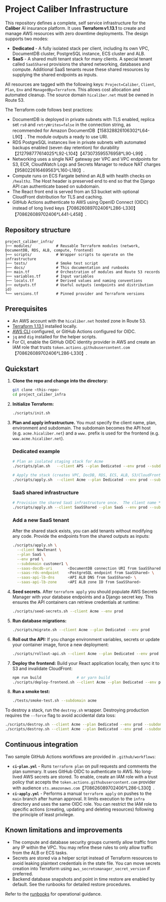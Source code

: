 # Project Caliber Infrastructure

This repository defines a complete, self service infrastructure for the **Caliber** AI insurance platform.  It uses **Terraform v1.13.1** to create and manage AWS resources with zero downtime deployments.  The design supports two modes:

* **Dedicated** - A fully isolated stack per client, including its own VPC, DocumentDB cluster, PostgreSQL instance, ECS cluster and ALB.
* **SaaS** - A shared multi tenant stack for many clients.  A special tenant called `SaaSShared` provisions the shared networking, databases and compute.  Additional SaaS tenants reuse these shared resources by supplying the shared endpoints as inputs.

All resources are tagged with the following keys: `Project=Caliber`, `Client`, `Plan`, `Env` and `ManagedBy=Terraform`.  This allows cost allocation and automated cleanup.  The source domain `hicaliber.net` must be owned in Route 53.

The Terraform code follows best practices:

* DocumentDB is deployed in private subnets with TLS enabled, replica set `rs0` and `retryWrites=false` in the connection string, as recommended for Amazon DocumentDB【158328826106302†L64-L90】.  The module outputs a ready to use URI.
* RDS PostgreSQL instances live in private subnets with automated backups enabled (seven day retention) for durability【212798777614025†L92-L104】【473073595576958†L90-L99】.
* Networking uses a single NAT gateway per VPC and VPC endpoints for S3, ECR, CloudWatch Logs and Secrets Manager to reduce NAT charges【958022616469563†L160-L180】.
* Compute runs on ECS Fargate behind an ALB with health checks on `/healthz`.  The Host header is preserved end to end so that the Django API can authenticate based on subdomain.
* The React front end is served from an S3 bucket with optional CloudFront distribution for TLS and caching.
* GitHub Actions authenticate to AWS using OpenID Connect (OIDC) instead of long lived keys【708626089702406†L286-L330】【708626089702406†L441-L458】.

## Repository structure

```
project_caliber_infra/
├── modules/           # Reusable Terraform modules (network, DocumentDB, RDS, ALB, compute, frontend)
├── scripts/           # Wrapper scripts to operate on the infrastructure
├── tests/             # Smoke test script
├── docs/              # This documentation and runbooks
├── main.tf            # Orchestration of modules and Route 53 records
├── variables.tf       # Input variables
├── locals.tf          # Derived values and naming conventions
├── outputs.tf         # Useful outputs (endpoints and distribution id)
└── versions.tf        # Pinned provider and Terraform versions
```

## Prerequisites

* An AWS account with the `hicaliber.net` hosted zone in Route 53.
* [Terraform 1.13.1](https://terraform.io/) installed locally.
* [AWS CLI](https://aws.amazon.com/cli/) configured, or GitHub Actions configured for OIDC.
* `jq` and `dig` installed for the helper scripts.
* For CI, enable the GitHub OIDC identity provider in AWS and create an IAM role that trusts `token.actions.githubusercontent.com`【708626089702406†L286-L330】.

## Quickstart

1. **Clone the repo and change into the directory:**

   ```sh
   git clone <this-repo>
   cd project_caliber_infra
   ```

2. **Initialize Terraform:**

   ```sh
   ./scripts/init.sh
   ```

3. **Plan and apply infrastructure.**  You must specify the client name, plan, environment and subdomain.  The subdomain becomes the API host (e.g. `acme.hicaliber.net`) and a `www.` prefix is used for the frontend (e.g. `www.acme.hicaliber.net`).

   ### Dedicated example

   ```sh
   # Plan an isolated staging stack for Acme
   ./scripts/plan.sh   --client APS --plan Dedicated --env prod --subdomain aps

   # Apply the stack (creates VPC, DocDB, RDS, ECS, ALB, S3/CloudFront and DNS)
   ./scripts/apply.sh  --client Acme --plan Dedicated --env prod --subdomain acme
   ```

   ### SaaS shared infrastructure

   ```sh
   # Provision the shared SaaS infrastructure once.  The client name **must** be SaaSShared.
   ./scripts/apply.sh --client SaaSShared --plan SaaS --env prod --subdomain saas-api
   ```

   ### Add a new SaaS tenant

   After the shared stack exists, you can add tenants without modifying any code.  Provide the endpoints from the shared outputs as inputs:

   ```sh
   ./scripts/apply.sh \
     --client NewTenant \
     --plan SaaS \
     --env prod \
     --subdomain customer1 \
     --saas-docdb-uri       <DocumentDB connection URI from SaaSShared> \
     --saas-rds-endpoint    <PostgreSQL endpoint from SaaSShared> \
     --saas-api-lb-dns      <API ALB DNS from SaaSShared> \
     --saas-api-lb-zone     <API ALB zone ID from SaaSShared>
   ```

4. **Seed secrets.**  After `terraform apply` you should populate AWS Secrets Manager with your database endpoints and a Django secret key.  This ensures the API containers can retrieve credentials at runtime:

   ```sh
   ./scripts/seed-secrets.sh --client Acme --env prod
   ```

5. **Run database migrations:**

   ```sh
   ./scripts/migrate.sh --client Acme --plan Dedicated --env prod
   ```

6. **Roll out the API:**  If you change environment variables, secrets or update your container image, force a new deployment:

   ```sh
   ./scripts/rollout-api.sh --client Acme --plan Dedicated --env prod
   ```

7. **Deploy the frontend:**  Build your React application locally, then sync it to S3 and invalidate CloudFront:

   ```sh
   npm run build                # or yarn build
   ./scripts/deploy-frontend.sh --client Acme --plan Dedicated --env prod --build-dir ./build
   ```

8. **Run a smoke test:**

   ```sh
   ./tests/smoke-test.sh --subdomain acme
   ```

To destroy a stack, run the `destroy.sh` wrapper.  Destroying production requires the `--force` flag to avoid accidental data loss:

```sh
./scripts/destroy.sh --client Acme --plan Dedicated --env prod --subdomain acme
./scripts/destroy.sh --client Acme --plan Dedicated --env prod --subdomain acme --force
```

## Continuous integration

Two sample GitHub Actions workflows are provided in `.github/workflows`:

* **`ci-plan.yml`** - Runs `terraform plan` on pull requests and comments the plan summary.  It uses GitHub OIDC to authenticate to AWS.  No long-lived AWS secrets are stored.  To enable, create an IAM role with a trust policy that accepts the `token.actions.githubusercontent.com` provider with audience `sts.amazonaws.com`【708626089702406†L286-L330】.
* **`ci-apply.yml`** - Performs a manual `terraform apply` on pushes to the `main` branch after human approval.  It limits execution to the `infra` directory and uses the same OIDC role.  You can restrict the IAM role to specific actions (creating, updating and deleting resources) following the principle of least privilege.

## Known limitations and improvements

* The compute and database security groups currently allow traffic from any IP within the VPC.  You may refine these rules to only allow traffic from the ALB or ECS tasks.
* Secrets are stored via a helper script instead of Terraform resources to avoid leaking plaintext credentials in the state file.  You can move secrets creation into Terraform using `aws_secretsmanager_secret_version` if preferred.
* Backend database snapshots and point in time restore are enabled by default.  See the runbooks for detailed restore procedures.

Refer to the [runbooks](runbooks.md) for operational guidance.